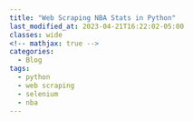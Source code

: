 ```yaml
---
title: "Web Scraping NBA Stats in Python"
last_modified_at: 2023-04-21T16:22:02-05:00
classes: wide
<!-- mathjax: true -->
categories:
  - Blog
tags:
  - python
  - web scraping
  - selenium
  - nba
---
```

<!-- _using Selenium and Beautiful Soup_

Getting the right data is hard. In fact, it's almost always the hardest, longest, and most arduous part. I recently needed to get a huge amount of NBA stats for a project I'm working on. I knew the information existed, spread across a number of publicly available websites, but I had no easy way to directly access it. The answer was web scraping.

In this article I will demonstrate a simply web scraping example for anyone who might be new to the process. It can seem daunting at first, but with a little bit of knowledge it is very manageable. Today's example involves NBA stats, but the web scraping techniques I cover can be applied to most situations.

Web scraping is the process of accessing a webpage, and pulling (or scraping) the information you want from it. If you only need a little information from just a page or two, it is easy enough to transcribe whatever you need. The real power of web scraping comes from the ability to automate the process in order to gather huge amounts of data.

While web scraping is a powerful tool, there are several dangers to consider. One is legality. Web scraping is currently legal across the US, _as long as the information is publicly available_. This is an important distinction. If it is information on a website that anyone can access, does not contain confidential data, and does not require any kind of login or account, then it is likely fine to scrape. If one of those conditions is not met, then you need to be very careful about what kind of information you are trying to collect.

Another danger is damage to the person or company who owns the site. Web scraping involves making calls to the server that is running the site. If done incorrectly, web scraping code can make rapid, repeated calls to the server, slowing down the site's performance for all users, and in extreme cases, can temporarily shut down a website.

It is also considered good practice to check the site for any policies or TOS related to web scraping, even if the information is publicly available.  My web scraping example comes from [basketball-reference.com](https://www.basketball-reference.com/). They are the go-to site for any data-loving basketball fans, and have a massive amount of data across their site. They have a set of policies on web scraping that can be found on their parent company's website [here](https://www.sports-reference.com/data_use.html).

According to their policies, you can web scrape as long as you meet a series of requirements, including:

- not using the data for illegal activites
- not adversly impacting the performance of the website
- not using the data for profit or to create a competing product

Since today's example is just some boxscore data from a single NBA game, we are in the clear.

The first step is to find the information we want to scrape. For this example, I'm interested in getting the boxscore stats from what is considered by many to be one of the greatest basketball games of all time: Celtics vs. Suns Game 5 of the 1976 NBA Finals. After navigating the site, I manage to find what I'm looking for: 

[Game 5](https://www.basketball-reference.com/boxscores/197606040BOS.html)

You can save yourself a lot of time and frustration by being certain what kind of information is accessible on the webpage and what exactly you need from it. There's a lot of information available. I'm only interested in the boxscores for each team. Now that I have identified the data I need, we can get our code ready to scrape it.

I will be using two main packages: [Selenium](https://www.selenium.dev/selenium/docs/api/py/index.html) and [BeautifulSoup](https://www.crummy.com/software/BeautifulSoup/bs4/doc/). It is worth noting that the simple web scraping I am going to demonstrate could be done using either package by itself, but I will introduce both since they are the two premier web scraping packages. In general, Beautiful Soup is easier to use, but has less functionality than Selenium.

To start, I need to import the necessary packages:

;;;;;;;;;;;;

Now I need to take a closer look at the webpage. Interacting with the various elements of the webpage requires a little knowledge about how a webpage is displayed, but I promise to only keep things on a need-to-know basis for this demonstration. Most webpages are constructed using html or xml. There is a lot more going on, of course, but for now we will focus on that. I could pull _all_ the information from the webpage and then try to whittle it down, but it will be much easier if I know what I'm looking for. To get a better look at the webpage's underlying code, you can simply right-click on the webpage and select 'Inspect'. This will pull up a window that contains detailed information about what is happening under the hood. It may look a bit different depending on your OS and browser, but it should look something like this (Windows Chrome):

;;;;;;;;;;;

The sheer amount of information can be a little overwhelming, but we want to focus on the html elements that can be found in the highlighted region:

;;;;;;;;;;

This displays all the basic information contained on the webpage, but stripped of all visual elements. The important thing to keep in mind is that html is written using tags, indicated by <> brackets. For example, the website header is denoted by the <head> tag. Within the <head> tag might just be a single picee of text, or it may have a series of other tags nested within it, depending on the complexity of the webpage. But everything between <head> and </head> (end tags include a '/') is considered to be part of the header.

As you can see by looking through the html on this page, the nested structures can get very large very fast. Instead of searching through all the tags to find the information, we can get it directly by right-clicking the specific information we want and selecting 'Inspect'. Since I want the boxscores, I will right click the boxscore title here:
 
;;;;;;;;;;

This time, the console shows the html of the specific item we selected:

;;;;;;;;;

Great. The table's title is within the <h2> tag, which is within a <div> tag. Another great feature is that while you have the console open, if you hover your mouse over any of the html elements, the corresponding information will be highlighted in your browser. This makes it significantly easier to narrow down to exactly what you want. If you look at some of the elements near the title we inspected, you see that the actual table, which contains all the data we want, is actually in a different tag:

;;;;;;;;;;;;

Opening the path for this <div> tag shows the table nested within in, and within that, all the information in each cell, broken down by row and column. It should look something like this:

;;;;;;;;;;;

The important things to note are the various sections: <thead> contains the column headers, and <tbody> contains each <tr> (table row), and within each row is the individual <td> cells with the data. Now we know the exact html path for the data we need!

I can use Selenium to access the 





best game all time: celtics suns game 5 1976 finals -->
